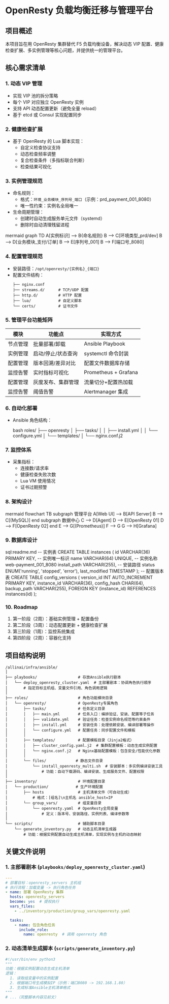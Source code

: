 # OpenResty 负载均衡迁移与管理平台

## 项目概述
本项目旨在用 OpenResty 集群替代 F5 负载均衡设备，解决动态 VIP 配置、健康检查扩展、多实例管理等核心问题，并提供统一的管理平台。

## 核心需求清单

### 1. 动态 VIP 管理
- 实现 VIP 池的拆分策略
- 每个 VIP 对应独立 OpenResty 实例
- 支持 API 动态配置更新（避免全量 reload）
- 基于 etcd 或 Consul 实现配置同步

### 2. 健康检查扩展
- 基于 OpenResty 的 Lua 脚本实现：
  - 自定义检查协议支持
  - 动态检查频率调整
  - 复合检查条件（多指标联合判断）
  - 检查结果可视化

### 3. 实例管理规范
- 命名规则：
  - 格式：`环境_业务模块_序列号_端口`（示例：prd_payment_001_8080）
  - 唯一性约束：实例名全局唯一
- 生命周期管理：
  - 创建时自动生成服务单元文件（systemd）
  - 删除时自动清理残留进程

mermaid
graph TD
A[实例标识] --> B{命名规则}
B --> C[环境类型_prd/dev]
B --> D[业务模块_支付/订单]
B --> E[序列号_001]
B --> F[端口号_8080]


### 4. 配置管理规范
- 安装路径：`/opt/openresty/{实例名}_{端口}`
- 配置文件结构：
  ```
  ├── nginx.conf
  ├── streams.d/      # TCP/UDP 配置
  ├── http.d/         # HTTP 配置 
  ├── lua/            # 自定义脚本
  └── certs/          # 证书文件
  ```

### 5. 管理平台功能矩阵

| 模块        | 功能点                     | 实现方式                  |
|-------------|---------------------------|-------------------------|
| 节点管理    | 批量部署/卸载             | Ansible Playbook        |
| 实例管理    | 启动/停止/状态查询        | systemctl 命令封装      |
| 配置管理    | 版本回溯/差异对比         |  配置文件数据库存储   |
| 监控告警    | 实时指标可视化            | Prometheus + Grafana    |
| 配置管理    | 灰度发布、集群管理         | 流量切分+配置热加载      
| 监控告警    | 阈值告警                  | Alertmanager 集成

### 6. 自动化部署
- Ansible 角色结构：

    bash
    roles/
    ├── openresty
    │ ├── tasks/
    │ │ ├── install.yml
    │ │ └── configure.yml
    │ └── templates/
    │ └── nginx.conf.j2

### 7. 监控体系
- 采集指标：
  - 连接数/请求率
  - 健康检查失败次数
  - Lua VM 使用情况
  - 证书过期预警

### 8. 架构设计

mermaid
flowchart TB
subgraph 管理平台
A[Web UI] --> B[API Server]
B --> C[(MySQL)]
end
subgraph 数据中心
C --> D[Agent]
D --> E[OpenResty 01]
D --> F[OpenResty 02]
end
E --> G[(Prometheus)]
F --> G
G --> H[Grafana]

### 9. 数据库设计
sql:readme.md
-- 实例表
CREATE TABLE instances (
id VARCHAR(36) PRIMARY KEY, -- 实例唯一标识
name VARCHAR(64) UNIQUE, -- 实例名称 web-payment_001_8080
install_path VARCHAR(255), -- 安装路径
status ENUM('running', 'stopped', 'error'),
last_modified TIMESTAMP
);
-- 配置版本表
CREATE TABLE config_versions (
version_id INT AUTO_INCREMENT PRIMARY KEY,
instance_id VARCHAR(36),
config_hash CHAR(64),
backup_path VARCHAR(255),
FOREIGN KEY (instance_id) REFERENCES instances(id)
);

### 10. Roadmap
1. 第一阶段（2周）：基础实例管理 + 配置备份
2. 第二阶段（3周）：动态配置更新 + 健康检查扩展
3. 第三阶段（1周）：监控系统集成
4. 第四阶段（2周）：容器化支持

## 项目结构说明

```text
/allinai/infra/ansible/
│
├── playbooks/                  # 存放Ansible执行剧本
│   └── deploy_openresty_cluster.yaml  # 主部署剧本：协调角色执行顺序
│       # 指定目标主机组、变量文件引用、角色调用逻辑
│
├── roles/                      # 角色功能模块目录
│   └── openresty/              # OpenResty专属角色
│       ├── tasks/              # 任务定义目录
│       │   ├── main.yml        # 任务入口：编排验证、安装、配置等子任务
│       │   ├── validate.yml    # 验证任务：检查实例命名规范等约束条件
│       │   ├── install.yml     # 安装任务：处理依赖安装、编译部署等操作
│       │   └── configure.yml   # 配置任务：同步配置文件和模板
│       │
│       ├── templates/          # 配置模板目录（Jinja2格式）
│       │   ├── cluster_config.yaml.j2  # 集群配置模板：动态生成实例配置
│       │   └── nginx.conf.j2   # Nginx基础配置模板：包含安全/性能优化参数
│       │
│       └── files/             # 静态文件目录
│           └── install_openresty_multi.sh  # 安装脚本：多实例编译安装工具
│               # 功能：自动下载源码、编译安装、生成服务文件、配置权限
│
├── inventory/                  # 环境配置目录
│   └── production/            # 生产环境配置
│       ├── hosts               # 主机清单文件（可自动生成）
│           # 格式：[组名]\n主机名 ansible_host=IP
│       └── group_vars/         # 组变量目录
│           └── openresty.yaml  # OpenResty全局变量
│               # 定义：版本号、安装路径、实例列表、编译参数等
│
└── scripts/                    # 辅助脚本目录
    └── generate_inventory.py   # 动态主机清单生成器
        # 功能：根据实例配置自动生成主机清单，实现实例与主机的动态映射
```

## 关键文件说明

### 1. 主部署剧本 (`playbooks/deploy_openresty_cluster.yaml`)
```yaml
---
# 部署目标：openresty_servers 主机组
# 执行流程：加载变量 -> 执行角色任务
- name: 部署 OpenResty 集群
  hosts: openresty_servers
  become: yes  # 提权执行
  vars_files:
    - ../inventory/production/group_vars/openresty.yaml

  tasks:
    - name: 包含角色任务
      include_role:
        name: openresty  # 调用 openresty 角色
```

### 2. 动态清单生成脚本 (`scripts/generate_inventory.py`)
```python
#!/usr/bin/env python3
"""
功能：根据实例配置动态生成主机清单
逻辑：
  1. 读取组变量中的实例配置
  2. 根据端口号生成模拟IP（示例：端口8080 -> 192.168.1.80）
  3. 生成标准Ansible主机清单格式
"""
# ...（完整脚本内容见前文）
```
